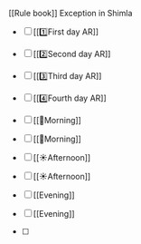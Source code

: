 [[Rule book]]
Exception in Shimla
- [ ] [[1️⃣First day AR]]
- [ ] [[2️⃣Second day AR]]
- [ ] [[3️⃣Third day AR]]
- [ ] [[4️⃣Fourth day AR]]

- [ ] [[🌄Morning]]
- [ ] [[🌄Morning]]
- [ ] [[☀️Afternoon]]
- [ ] [[☀️Afternoon]]
- [ ] [[Evening]]
- [ ] [[Evening]]
- [ ] 